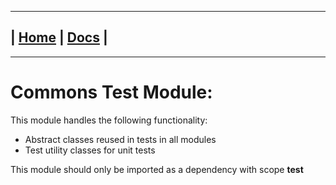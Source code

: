 ---------------------------------------------------------------
| [Home](/README.md) | [Docs](/docs/README.md) |
---------------------------------------------------------------

*********************

# Commons Test Module:

This module handles the following functionality:

* Abstract classes reused in tests in all modules
* Test utility classes for unit tests

This module should only be imported as a dependency with scope **test**
